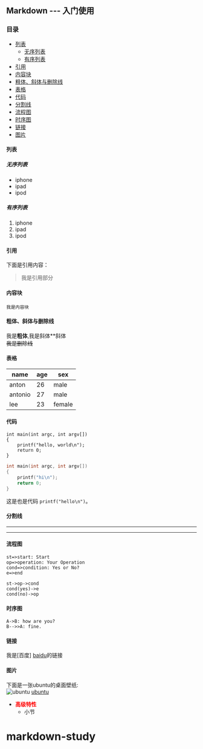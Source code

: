 ## Markdown --- 入门使用

### 目录
* [列表](#列表)
	* [无序列表](#无序列表)
	* [有序列表](#有序列表)
* [引用](#引用)
* [内容块](#内容块)
* [粗体、斜体与删除线](#粗体斜体与删除线)
* [表格](#表格)
* [代码](#代码)
* [分割线](#分割线)
* [流程图](#流程图)
* [时序图](#时序图)
* [链接](#链接)
* [图片](#图片)

#### 列表
##### 无序列表
- iphone
- ipad
- ipod

##### 有序列表
1. iphone
2. ipad
3. ipod

#### 引用
下面是引用内容：

> 我是引用部分

#### 内容块
~~~
我是内容块
~~~

#### 粗体、斜体与删除线
我是**粗体**,我是斜体**斜体  
~~我是删除线~~

#### 表格
|name|age|sex|
|----|---|---|
|anton|26|male|
|antonio|27|male|
|lee|23|female|

#### 代码
    int main(int argc, int argv[])  
    {
        printf("hello, world\n");
        return 0;
    }
```c
int main(int argc, int argv[])
{
    printf("hi\n");
    return 0;
}
```
这是也是代码 `printf("hello\n")`。

#### 分割线
***
- - -

#### 流程图

```flow
st=>start: Start
op=>operation: Your Operation
cond=>condition: Yes or No?
e=>end

st->op->cond
cond(yes)->e
cond(no)->op
```

#### 时序图

```sequence
A->B: how are you?
B-->>A: fine.
```

#### 链接
我是[百度] [baidu]的链接

 [baidu]: http://www.baidu.com

#### 图片
下面是一张ubuntu的桌面壁纸:  
![ubuntu] [ubuntu]

 [ubuntu]: http://images.forwallpaper.com/files/images/6/60ae/60ae2d6e/594646/ubuntu.jpg "ubuntu壁纸"

* <font color="red">**高级特性**</font>
  - 小节

# markdown-study
